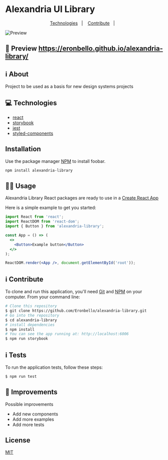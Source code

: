 # Alexandria UI Library

<p align="center">
  <a href="#rocket-technologies">Technologies</a>&nbsp;&nbsp;&nbsp;|&nbsp;&nbsp;&nbsp;
  <a href="#information_source-how-to-use">Contribute</a>&nbsp;&nbsp;&nbsp;|&nbsp;&nbsp;&nbsp;
</p>

![Preview](https://cdn.falauniversidades.com.br/wp-content/uploads/2020/10/14164522/biblioteca-de-alexandria-antiga.jpg)

## :rocket: Preview https://eronbello.github.io/alexandria-library/

## :information_source: About

Project to be used as a basis for new design systems projects

## :computer: Technologies

- [react](https://vuejs.org/)
- [storybook](https://nuxtjs.org/)
- [jest](https://github.com/zloirock/core-js)
- [styled-components](https://router.vuejs.org/)

## Installation

Use the package manager [NPM](https://www.npmjs.com/) to install foobar.

```bash
npm install alexandria-library
```

## :sassy_woman: Usage

Alexandria Library React packages are ready to use in a
[Create React App](https://create-react-app.dev/) 

Here is a simple example to get you started:

```jsx
import React from 'react';
import ReactDOM from 'react-dom';
import { Button } from 'alexandria-library';

const App = () => (
  <>
    <Button>Example button</Button>
  </>
);

ReactDOM.render(<App />, document.getElementById('root'));
```

## :information_source: Contribute

To clone and run this application, you'll need [Git](https://git-scm.com) and [NPM](https://yarnpkg.com/) on your computer. From your command line:

```bash
# Clone this repository
$ git clone https://github.com/Eronbello/alexandria-library.git
# Go into the repository
$ cd alexandria-library
# install dependencies
$ npm install
# You can see the app running at: http://localhost:6006
$ npm run storybook
```
## :information_source: Tests

To run the application tests, follow these steps:

```bash
$ npm run test
```

## :rocket: Improvements

Possible improvements

- Add new components
- Add more examples
- Add more tests


## License
[MIT](https://choosealicense.com/licenses/mit/)